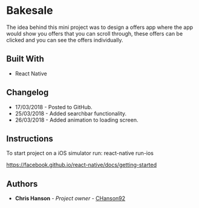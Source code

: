 # Bakesale

The idea behind this mini project was to design a offers app where the app would show you offers that you can scroll through, these offers can be clicked and you can see the offers individually.

## Built With

* React Native

## Changelog

* 17/03/2018 - Posted to GitHub.
* 25/03/2018 - Added searchbar functionality.
* 26/03/2018 - Added animation to loading screen.

## Instructions

To start project on a iOS simulator run: react-native run-ios

https://facebook.github.io/react-native/docs/getting-started

## Authors

* **Chris Hanson** - *Project owner* - [CHanson92](https://github.com/CHanson92)